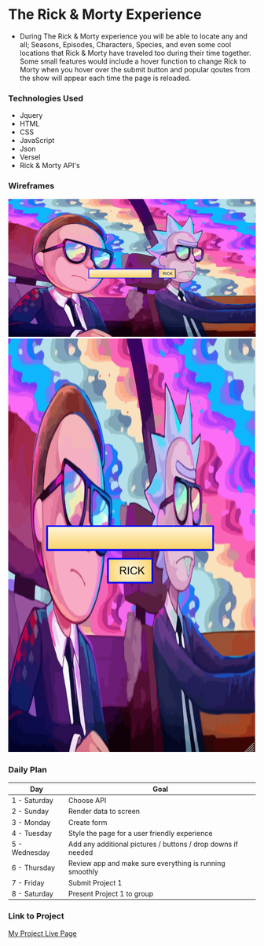 
# The Rick & Morty Experience

- During The Rick & Morty experience you will be able to locate any and all; Seasons, Episodes, Characters, Species, and even some cool locations that Rick & Morty have traveled too during their time together. Some small features would include a hover function to change Rick to Morty when you hover over the submit button and popular qoutes from the show will appear each time the page is reloaded. 

### Technologies Used

- Jquery
- HTML
- CSS
- JavaScript
- Json
- Versel
- Rick & Morty API's

### Wireframes

![Some text](public/images/Morty.png)
![Some text](public/images/Rick.png)

### Daily Plan

| Day | Goal |
|-----|------|
| 1 - Saturday| Choose API |
| 2 - Sunday  | Render data to screen |
| 3 - Monday  | Create form |
| 4 - Tuesday  | Style the page for a user friendly experience |
| 5 - Wednesday  | Add any additional pictures / buttons / drop downs if needed|
| 6 - Thursday  | Review app and make sure everything is running smoothly |
| 7 - Friday | Submit Project 1 |
| 8 - Saturday | Present Project 1 to group 


### Link to Project
[My Project Live Page](https://project-1-wheat.vercel.app/)